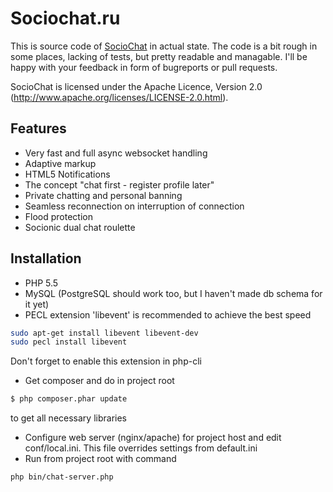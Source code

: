 Sociochat.ru
=========

This is source code of  <a href="https://sociochat.ru" target="_blank">SocioChat</a> in actual state.
The code is a bit rough in some places, lacking of tests, but pretty readable and managable.
I'll be happy with your feedback in form of bugreports or pull requests.

SocioChat is licensed under the Apache Licence, Version 2.0 (http://www.apache.org/licenses/LICENSE-2.0.html).

## Features

* Very fast and full async websocket handling
* Adaptive markup
* HTML5 Notifications
* The concept "chat first - register profile later"
* Private chatting and personal banning
* Seamless reconnection on interruption of connection
* Flood protection
* Socionic dual chat roulette

## Installation

* PHP 5.5
* MySQL (PostgreSQL should work too, but I haven't made db schema for it yet)
* PECL extension 'libevent' is recommended to achieve the best speed
```bash
sudo apt-get install libevent libevent-dev
sudo pecl install libevent
```
Don't forget to enable this extension in php-cli
* Get composer and do in project root
```bash
$ php composer.phar update
```
to get all necessary libraries
* Configure web server (nginx/apache) for project host and edit conf/local.ini. This file overrides settings from default.ini
* Run from project root with command
```bash
php bin/chat-server.php
```
